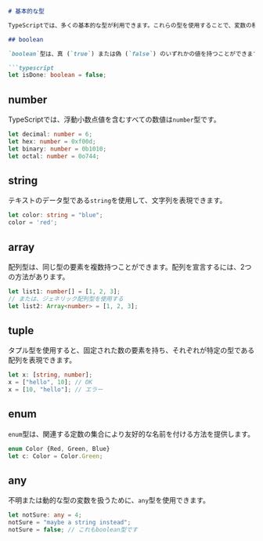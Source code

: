 ```markdown
# 基本的な型

TypeScriptでは、多くの基本的な型が利用できます。これらの型を使用することで、変数の種類を明確にし、コードの安全性を高めることができます。

## boolean

`boolean`型は、真 (`true`) または偽 (`false`) のいずれかの値を持つことができます。

```typescript
let isDone: boolean = false;
```
## number

TypeScriptでは、浮動小数点値を含むすべての数値は`number`型です。
```typescript
let decimal: number = 6;
let hex: number = 0xf00d;
let binary: number = 0b1010;
let octal: number = 0o744;
```

## string

テキストのデータ型である`string`を使用して、文字列を表現できます。

```typescript
let color: string = "blue";
color = 'red';
```

## array

配列型は、同じ型の要素を複数持つことができます。配列を宣言するには、2つの方法があります。

```typescript
let list1: number[] = [1, 2, 3];
// または、ジェネリック配列型を使用する
let list2: Array<number> = [1, 2, 3];
```

## tuple

タプル型を使用すると、固定された数の要素を持ち、それぞれが特定の型である配列を表現できます。

```typescript
let x: [string, number];
x = ["hello", 10]; // OK
x = [10, "hello"]; // エラー
```

## enum

`enum`型は、関連する定数の集合により友好的な名前を付ける方法を提供します。

```typescript
enum Color {Red, Green, Blue}
let c: Color = Color.Green;
```

## any

不明または動的な型の変数を扱うために、`any`型を使用できます。
```typescript
let notSure: any = 4;
notSure = "maybe a string instead";
notSure = false; // これもboolean型です
```